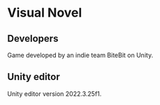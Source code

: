 # Visual Novel
## Developers
Game developed by an indie team BiteBit on Unity.
## Unity editor
Unity editor version 2022.3.25f1.
